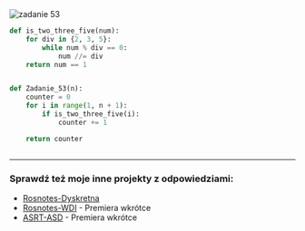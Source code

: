 <picture>
  <source srcset="../../srt/zbior_zadan/53.png" media="(prefers-color-scheme: light)">
  <source srcset="../../srt/zbior_zadan/black_53.png" media="(prefers-color-scheme: dark)">
  <img src="../../srt/zbior_zadan/black_53.png" alt="zadanie 53">
</picture>

```python
def is_two_three_five(num):
    for div in {2, 3, 5}:
        while num % div == 0:
            num //= div
    return num == 1


def Zadanie_53(n):
    counter = 0
    for i in range(1, n + 1):
        if is_two_three_five(i):
            counter += 1

    return counter



```

---
### Sprawdź też moje inne projekty z odpowiedziami:
- [Rosnotes-Dyskretna](https://github.com/kamilGie/Rosnotes-Dyskretna)
- [Rosnotes-WDI](https://github.com/kamilGie/Rosnotes-WDI) - Premiera wkrótce
- [ASRT-ASD](https://github.com/kamilGie/Rosnotes-Dyskretna) - Premiera wkrótce
